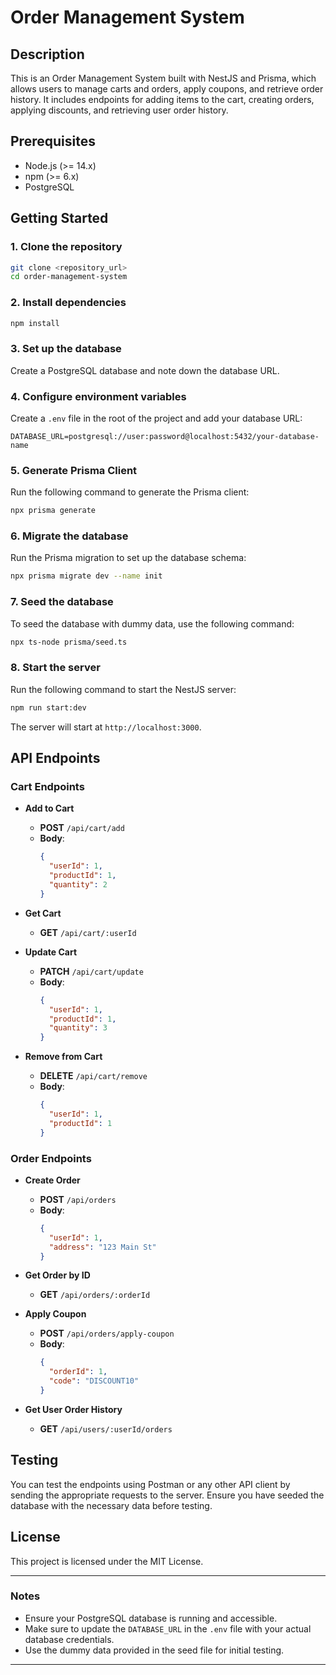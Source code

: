 # Order Management System

## Description

This is an Order Management System built with NestJS and Prisma, which allows users to manage carts and orders, apply coupons, and retrieve order history. It includes endpoints for adding items to the cart, creating orders, applying discounts, and retrieving user order history.

## Prerequisites

- Node.js (>= 14.x)
- npm (>= 6.x)
- PostgreSQL

## Getting Started

### 1. Clone the repository

```bash
git clone <repository_url>
cd order-management-system
```

### 2. Install dependencies

```bash
npm install
```

### 3. Set up the database

Create a PostgreSQL database and note down the database URL.

### 4. Configure environment variables

Create a `.env` file in the root of the project and add your database URL:

```env
DATABASE_URL=postgresql://user:password@localhost:5432/your-database-name
```

### 5. Generate Prisma Client

Run the following command to generate the Prisma client:

```bash
npx prisma generate
```

### 6. Migrate the database

Run the Prisma migration to set up the database schema:

```bash
npx prisma migrate dev --name init
```

### 7. Seed the database

To seed the database with dummy data, use the following command:

```bash
npx ts-node prisma/seed.ts
```

### 8. Start the server

Run the following command to start the NestJS server:

```bash
npm run start:dev
```

The server will start at `http://localhost:3000`.

## API Endpoints

### Cart Endpoints

- **Add to Cart**
  - **POST** `/api/cart/add`
  - **Body**:
    ```json
    {
      "userId": 1,
      "productId": 1,
      "quantity": 2
    }
    ```

- **Get Cart**
  - **GET** `/api/cart/:userId`

- **Update Cart**
  - **PATCH** `/api/cart/update`
  - **Body**:
    ```json
    {
      "userId": 1,
      "productId": 1,
      "quantity": 3
    }
    ```

- **Remove from Cart**
  - **DELETE** `/api/cart/remove`
  - **Body**:
    ```json
    {
      "userId": 1,
      "productId": 1
    }
    ```

### Order Endpoints

- **Create Order**
  - **POST** `/api/orders`
  - **Body**:
    ```json
    {
      "userId": 1,
      "address": "123 Main St"
    }
    ```

- **Get Order by ID**
  - **GET** `/api/orders/:orderId`

- **Apply Coupon**
  - **POST** `/api/orders/apply-coupon`
  - **Body**:
    ```json
    {
      "orderId": 1,
      "code": "DISCOUNT10"
    }
    ```

- **Get User Order History**
  - **GET** `/api/users/:userId/orders`

## Testing

You can test the endpoints using Postman or any other API client by sending the appropriate requests to the server. Ensure you have seeded the database with the necessary data before testing.

## License

This project is licensed under the MIT License.

---

### Notes

- Ensure your PostgreSQL database is running and accessible.
- Make sure to update the `DATABASE_URL` in the `.env` file with your actual database credentials.
- Use the dummy data provided in the seed file for initial testing.

---
